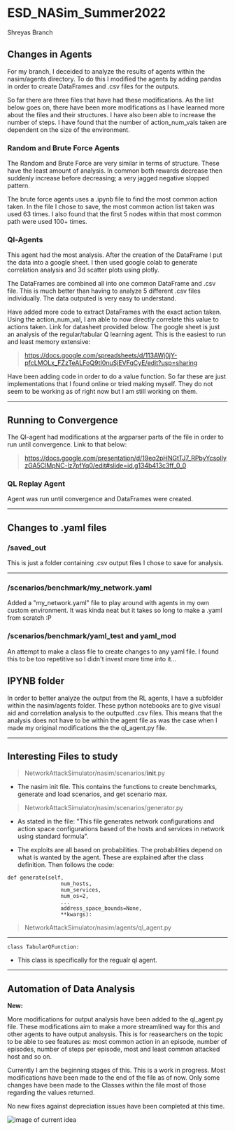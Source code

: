 # ESD_NASim_Summer2022


Shreyas Branch


## Changes in Agents

For my branch, I deceided to analyze the results of agents within the nasim/agents directory. To do this I modified the agents by adding pandas in order to create DataFrames and .csv files for the outputs. 

So far there are three files that have had these modifications. As the list below goes on, there have been more modifications as I have learned more about the files and their structures.  I have also been able to increase the number of steps. I have found that the number of action_num_vals taken are dependent on the size of the environment. 



### Random and Brute Force Agents

The Random and Brute Force are very similar in terms of structure. These have the least amount of analysis. In common both rewards decrease then suddenly increase before decreasing; a very jagged negative slopped pattern.

The brute force agents uses a .ipynb file to find the most common action taken. In the file I chose to save, the most common action list taken was used 63 times. I also found that the first 5 nodes within that most common path were used 100+ times. 

### Ql-Agents


This agent had the most analysis. After the creation of the DataFrame I put the data into a google sheet. I then used google colab to generate correlation analysis and 3d scatter plots using plotly. 



The DataFrames are combined all into one common DataFrame and .csv file. This is much better than having to analyze 5 different .csv files individually. The data outputed is very easy to understand. 


Have added more code to extract DataFrames with the exact action taken. Using the action_num_val, I am able to now directly correlate this value to actions taken. Link for datasheet provided below. The google sheet is just an analysis of the regular/tabular Q learning agent. This is the easiest to run and least memory extensive: 
>https://docs.google.com/spreadsheets/d/113AWj0jY-pfcLMOLx_FZzTeALFoQ9tI0nuSjEVFqCyE/edit?usp=sharing 




Have been adding code in order to do a value function. So far these are just implementations that I found online or tried making myself. They do not seem to be working as of right now but I am still working on them. 

---- 
## Running to Convergence

The Ql-agent had modifications at the argparser parts of the file in order to run until convergence. Link to that below:
>https://docs.google.com/presentation/d/19eq2pHNGtTJ7_RPbyYcsolIyzGA5ClMpNC-lz7pfYq0/edit#slide=id.g134b413c3ff_0_0 



### QL Replay Agent

Agent was run until convergence and DataFrames were created. 

-----

## Changes to .yaml files 

### /saved_out 
This is just a folder containing .csv output files I chose to save for analysis.

------

### /scenarios/benchmark/my_network.yaml
Added a "my_network.yaml" file to play around with agents in my own custom environment. It was kinda neat but it takes so long to make a .yaml from scratch :P 



### /scenarios/benchmark/yaml_test and yaml_mod
An attempt to make a class file to create changes to any yaml file. I found this to be too  repetitive so I didn't invest more time into it... 


## IPYNB folder

In order to better analyze the output from the RL agents, I have a subfolder within the nasim/agents folder. These python notebooks are to give visual aid and correlation analysis to the outputted .csv files. This means that the analysis does not have to be within the agent file as was the case when I made my original modifications the the ql_agent.py file. 

------
## Interesting Files to study

> NetworkAttackSimulator/nasim/scenarios/__init__.py 


- The nasim init file. This contains the functions to create benchmarks, generate and load scenarios, and get scenario max. 

> NetworkAttackSimulator/nasim/scenarios/generator.py


- As stated in the file: "This file generates network configurations and action space configurations based of the hosts and services in network using standard formula". 

- The exploits are all based on probabilities. The probabilities depend on what is wanted by the agent. These are explained after the class definition. Then follows the code:
```
def generate(self,
                 num_hosts,
                 num_services,
                 num_os=2,
                 ...
                 address_space_bounds=None,
                 **kwargs):
```


>NetworkAttackSimulator/nasim/agents/ql_agent.py
------
```class TabularQFunction:```

- This class is specifically for the regualr ql agent. 


------
## Automation of Data Analysis

__New:__

More modifications for output analysis have been added to the ql_agent.py file. These modifications aim to make a more streamlined way for this and other agents to have output analsysis. This is for reasearchers on the topic to be able to see features as: most common action in an episode, number of episodes, number of steps per episode, most and least common attacked host and so on. 

Currently I am the beginning stages of this. This is a work in progress. Most modifications have been made to the end of the file as of now. Only some changes have been made to the Classes within the file most of those regarding the values returned. 

No new fixes against depreciation issues have been completed at this time. 


![image of current idea](/Network_Attack_Simulator/nasim/agents/DAF.png)



